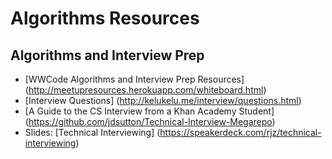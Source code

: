 # Algorithms Resources

## Algorithms and Interview Prep
- [WWCode Algorithms and Interview Prep Resources] (http://meetupresources.herokuapp.com/whiteboard.html)
- [Interview Questions] (http://kelukelu.me/interview/questions.html)
- [A Guide to the CS Interview from a Khan Academy Student] (https://github.com/jdsutton/Technical-Interview-Megarepo)
- Slides: [Technical Interviewing] (https://speakerdeck.com/rjz/technical-interviewing)
